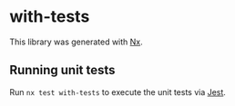 # with-tests

This library was generated with [Nx](https://nx.dev).

## Running unit tests

Run `nx test with-tests` to execute the unit tests via [Jest](https://jestjs.io).
